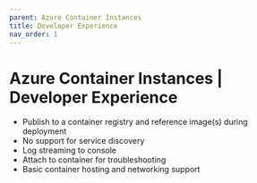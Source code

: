 ```yaml
---
parent: Azure Container Instances
title: Developer Experience
nav_order: 1
---
```

# Azure Container Instances | Developer Experience
* Publish to a container registry and reference image(s) during deployment 
* No support for service discovery 
* Log streaming to console
* Attach to container for troubleshooting
* Basic container hosting and networking support
